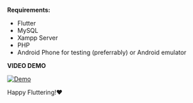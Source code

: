 **Requirements:**
- Flutter
- MySQL
- Xampp Server
- PHP
- Android Phone for testing (preferrably) or Android emulator
  
**VIDEO DEMO**

  [![Demo](https://img.youtube.com/vi/xYTfDrVE5h8/0.jpg)](https://www.youtube.com/watch?v=xYTfDrVE5h8)

Happy Fluttering!❤️
